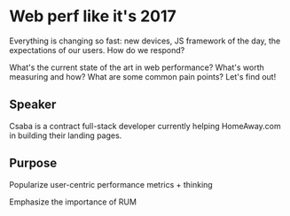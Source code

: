 # Web perf like it's 2017

Everything is changing so fast: new devices, JS framework of the day, the expectations of our users. How do we respond?

What's the current state of the art in web performance? What's worth measuring and how? What are some common pain points?
Let's find out!

## Speaker

Csaba is a contract full-stack developer currently helping HomeAway.com in building their landing pages.

## Purpose

Popularize user-centric performance metrics + thinking

Emphasize the importance of RUM